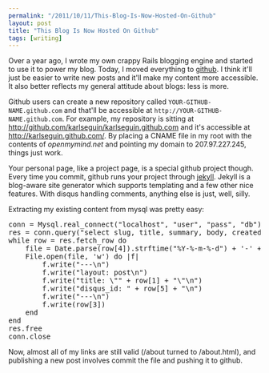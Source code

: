 ```yaml
---
permalink: "/2011/10/11/This-Blog-Is-Now-Hosted-On-Github"
layout: post
title: "This Blog Is Now Hosted On Github"
tags: [writing]
---
```


Over a year ago, I wrote my own crappy Rails blogging engine and started to use it to power my blog. Today, I moved everything to [github](http://github.com). I think it'll just be easier to write new posts and it'll make my content more accessible. It also better reflects my general attitude about blogs: less is more. 

Github users can create a new repository called `YOUR-GITHUB-NAME.github.com` and that'll be accessible at `http://YOUR-GITHUB-NAME.github.com`. For example, my repository is sitting at <http://github.com/karlseguin/karlseguin.github.com> and it's accessible at <http://karlseguin.github.com/>. By placing a CNAME file in my root with the contents of *openmymind.net* and pointing my domain to 207.97.227.245, things just work.

Your personal page, like a project page, is a special github project though. Every time you commit, github runs your project through [jekyll](https://github.com/mojombo/jekyll). Jekyll is a blog-aware site generator which supports templating and a few other nice features. With disqus handling comments, anything else is just, well, silly.

Extracting my existing content from mysql was pretty easy:

<pre data-language="ruby">
conn = Mysql.real_connect("localhost", "user", "pass", "db")
res = conn.query("select slug, title, summary, body, created_at, id from posts")
while row = res.fetch_row do
	file = Date.parse(row[4]).strftime("%Y-%-m-%-d") + '-' + row[0] + ".html"
	File.open(file, 'w') do |f|
		f.write("---\n")
		f.write("layout: post\n")
		f.write("title: \"" + row[1] + "\"\n")
		f.write("disqus_id: " + row[5] + "\n")
		f.write("---\n")
		f.write(row[3])
	end
end
res.free
conn.close
</pre>

Now, almost all of my links are still valid (/about turned to /about.html), and publishing a new post involves commit the file and pushing it to github.

